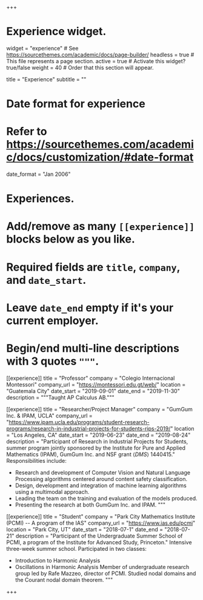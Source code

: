 +++
# Experience widget.
widget = "experience"  # See https://sourcethemes.com/academic/docs/page-builder/
headless = true  # This file represents a page section.
active = true  # Activate this widget? true/false
weight = 40  # Order that this section will appear.

title = "Experience"
subtitle = ""

# Date format for experience
#   Refer to https://sourcethemes.com/academic/docs/customization/#date-format
date_format = "Jan 2006"

# Experiences.
#   Add/remove as many `[[experience]]` blocks below as you like.
#   Required fields are `title`, `company`, and `date_start`.
#   Leave `date_end` empty if it's your current employer.
#   Begin/end multi-line descriptions with 3 quotes `"""`.
[[experience]]
  title = "Professor"
  company = "Colegio Internacional Montessori"
  company_url = "https://montessori.edu.gt/web/"
  location = "Guatemala City"
  date_start = "2019-09-01"
  date_end = "2019-11-30"
  description = """Taught AP Calculus AB."""

[[experience]]
  title = "Researcher/Project Manager"
  company = "GumGum Inc. \& IPAM, UCLA"
  company_url = "https://www.ipam.ucla.edu/programs/student-research-programs/research-in-industrial-projects-for-students-rips-2019/"
  location = "Los Angeles, CA"
  date_start = "2019-06-23"
  date_end = "2019-08-24"
  description = "Participant of Research in Industrial Projects for Students, summer program jointly sponsored by the Institute for Pure and Applied Mathematics (IPAM), GumGum Inc. and NSF grant $\langle DMS\rangle$ 1440415."
  Responsibilities include:
  
  * Research and development of Computer Vision and Natural Language Processing algorithms centered around content safety classification.
  * Design, development and integration of machine learning algorithms using a multimodal approach.
  * Leading the team on the training and evaluation of the models produced.
  * Presenting the research at both GumGum Inc. and IPAM.
  """

[[experience]]
  title = "Student"
  company = "Park City Mathematics Institute (PCMI) -- A program of the IAS"
  company_url = "https://www.ias.edu/pcmi"
  location = "Park City, UT"
  date_start = "2018-07-1"
  date_end = "2018-07-21"
  description = "Participant of the Undergraduate Summer School of PCMI, a program of the Institute for Advanced Study, Princeton."
  Intensive three-week summer school. Participated in two classes:
  * Introduction to Harmonic Analysis
  * Oscillations in Harmonic Analysis
  Member of undergraduate research group led by Rafe Mazzeo, director of PCMI. Studied nodal domains and the Courant nodal domain theorem.
  """

+++
